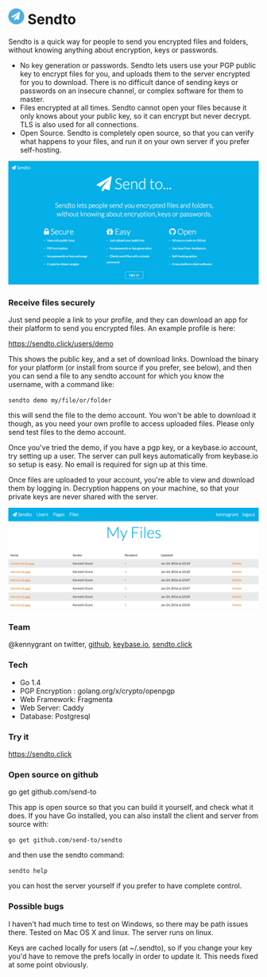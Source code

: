<h1><img src="https://raw.githubusercontent.com/gophergala2016/sendto/master/images/logo-sml.png" height=32 width=32> Sendto</h1>

Sendto is a quick way for people to send you encrypted files and folders, without knowing anything about encryption, keys or passwords. 

* No key generation or passwords. Sendto lets users use your PGP public key to encrypt files for you, and uploads them to the server encrypted for you to download. There is no difficult dance of sending keys or passwords on an insecure channel, or complex software for them to master. 
* Files encrypted at all times. Sendto cannot open your files because it only knows about your public key, so it can encrypt but never decrypt. TLS is also used for all connections. 
* Open Source. Sendto is completely open source, so that you can verify what happens to your files, and run it on your own server if you prefer self-hosting. 

![Sendto](https://raw.githubusercontent.com/gophergala2016/sendto/master/images/sendto.png?s=600)


### Receive files securely

Just send people a link to your profile, and they can download an app for their platform to send you encrypted files. An example profile is here:

https://sendto.click/users/demo

This shows the public key, and a set of download links. Download the binary for your platform (or install from source if you prefer, see below), and then you can send a file to any sendto account for which you know the username, with a command like:

`sendto demo my/file/or/folder`

this will send the file to the demo account. You won't be able to download it though, as you need your own profile to access uploaded files. Please only send test files to the demo account. 

Once you've tried the demo, if you have a pgp key, or a keybase.io account, try setting up a user. The server can pull keys automatically from keybase.io so setup is easy. No email is required for sign up at this time. 

Once files are uploaded to your account, you're able to view and download them by logging in. Decryption happens on your machine, so that your private keys are never shared with the server. 

![Sendto](https://raw.githubusercontent.com/gophergala2016/sendto/master/images/files.png?s=600)

### Team
@kennygrant on twitter, <a href="https://github.com/kennygrant">github</a>, <a href="https://keybase.io/kennygrant">keybase.io</a>, <a href="https://sendto.click/users/kennygrant">sendto.click</a>

### Tech
* Go 1.4
* PGP Encryption : golang.org/x/crypto/openpgp
* Web Framework: Fragmenta
* Web Server: Caddy
* Database: Postgresql

### Try it
https://sendto.click


### Open source on github
go get github.com/send-to

This app is open source so that you can build it yourself, and check what it does. If you have Go installed, you can also install the client and server from source with:

`go get github.com/send-to/sendto`

and then use the sendto command:

`sendto help` 

you can host the server yourself if you prefer to have complete control. 


### Possible bugs

I haven't had much time to test on Windows, so there may be path issues there. Tested on Mac OS X and linux. The server runs on linux. 

Keys are cached locally for users (at ~/.sendto), so if you change your key you'd have to remove the prefs locally in order to update it. This needs fixed at some point obviously. 
